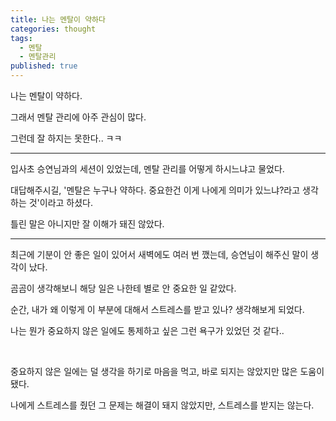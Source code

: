 ```yaml
---
title: 나는 멘탈이 약하다
categories: thought
tags:
  - 멘탈
  - 멘탈관리
published: true
---
```

나는 멘탈이 약하다.

그래서 멘탈 관리에 아주 관심이 많다.

그런데 잘 하지는 못한다.. ㅋㅋ

---

입사초 승연님과의 세션이 있었는데, 멘탈 관리를 어떻게 하시느냐고 물었다.

대답해주시길, '멘탈은 누구나 약하다. 중요한건 이게 나에게 의미가 있느냐?라고 생각하는 것'이라고 하셨다.

틀린 말은 아니지만 잘 이해가 돼진 않았다.

---

최근에 기분이 안 좋은 일이 있어서 새벽에도 여러 번 깼는데, 승연님이 해주신 말이 생각이 났다.

곰곰이 생각해보니 해당 일은 나한테 별로 안 중요한 일 같았다.

순간, 내가 왜 이렇게 이 부분에 대해서 스트레스를 받고 있나? 생각해보게 되었다.

나는 뭔가 중요하지 않은 일에도 통제하고 싶은 그런 욕구가 있었던 것 같다..

<br>

중요하지 않은 일에는 덜 생각을 하기로 마음을 먹고, 바로 되지는 않았지만 많은 도움이 됐다.


나에게 스트레스를 줬던 그 문제는 해결이 돼지 않았지만, 스트레스를 받지는 않는다.

